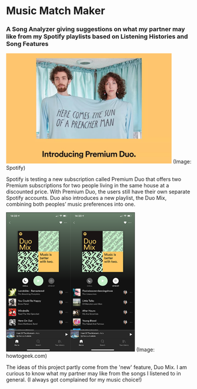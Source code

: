 # Music Match Maker
### A Song Analyzer giving suggestions on what my partner may like from my Spotify playlists based on Listening Histories and Song Features

<img src="img/spotify_duo.jpg" width="450">
(Image: Spotify)  

Spotify is testing a new subscription called Premium Duo that offers two Premium subscriptions for two people living in the same house at a discounted price. With Premium Duo, the users still have their own separate Spotify accounts. Duo also introduces a new playlist, the Duo Mix, combining both peoples’ music preferences into one. 

<img src="img/mix.png" width="350">
(Image: howtogeek.com)  


The ideas of this project partly come from the 'new' feature, Duo Mix. I am curious to know what my partner may like from the songs I listened to in general. (I always got complained for my music choice!)
